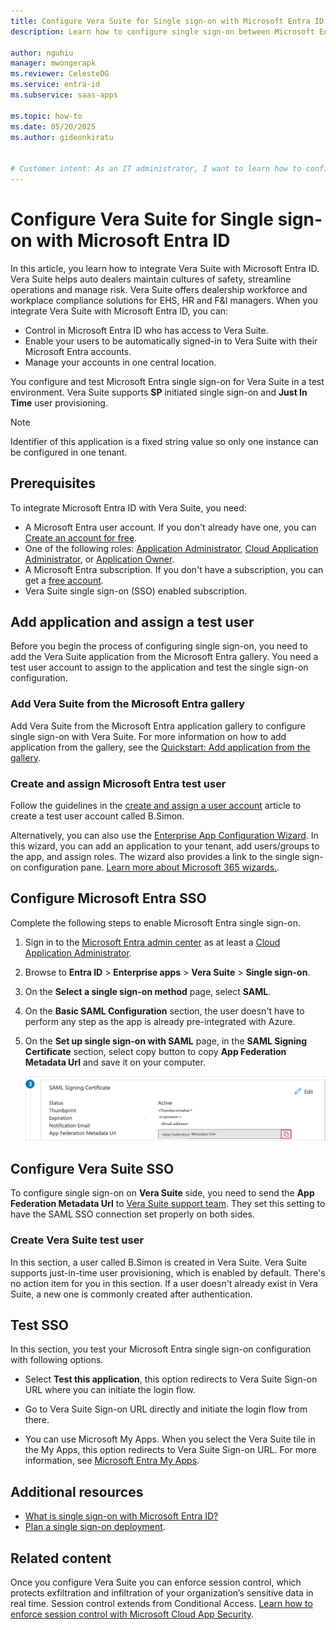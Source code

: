 ```yaml
---
title: Configure Vera Suite for Single sign-on with Microsoft Entra ID
description: Learn how to configure single sign-on between Microsoft Entra ID and Vera Suite.

author: nguhiu
manager: mwongerapk
ms.reviewer: CelesteDG
ms.service: entra-id
ms.subservice: saas-apps

ms.topic: how-to
ms.date: 05/20/2025
ms.author: gideonkiratu


# Customer intent: As an IT administrator, I want to learn how to configure single sign-on between Microsoft Entra ID and Vera Suite so that I can control who has access to Vera Suite, enable automatic sign-in with Microsoft Entra accounts, and manage my accounts in one central location.
---
```


# Configure Vera Suite for Single sign-on with Microsoft Entra ID

In this article, you learn how to integrate Vera Suite with Microsoft Entra ID. Vera Suite helps auto dealers maintain cultures of safety, streamline operations and manage risk. Vera Suite offers dealership workforce and workplace compliance solutions for EHS, HR and F&I managers. When you integrate Vera Suite with Microsoft Entra ID, you can:

* Control in Microsoft Entra ID who has access to Vera Suite.
* Enable your users to be automatically signed-in to Vera Suite with their Microsoft Entra accounts.
* Manage your accounts in one central location.

You configure and test Microsoft Entra single sign-on for Vera Suite in a test environment. Vera Suite supports **SP** initiated single sign-on and **Just In Time** user provisioning.

> [!NOTE]
> Identifier of this application is a fixed string value so only one instance can be configured in one tenant.

## Prerequisites

To integrate Microsoft Entra ID with Vera Suite, you need:

* A Microsoft Entra user account. If you don't already have one, you can [Create an account for free](https://azure.microsoft.com/free/?WT.mc_id=A261C142F).
* One of the following roles: [Application Administrator](/entra/identity/role-based-access-control/permissions-reference#application-administrator), [Cloud Application Administrator](/entra/identity/role-based-access-control/permissions-reference#cloud-application-administrator), or [Application Owner](/entra/fundamentals/users-default-permissions#owned-enterprise-applications).
* A Microsoft Entra subscription. If you don't have a subscription, you can get a [free account](https://azure.microsoft.com/free/).
* Vera Suite single sign-on (SSO) enabled subscription.

## Add application and assign a test user

Before you begin the process of configuring single sign-on, you need to add the Vera Suite application from the Microsoft Entra gallery. You need a test user account to assign to the application and test the single sign-on configuration.

<a name='add-vera-suite-from-the-azure-ad-gallery'></a>

### Add Vera Suite from the Microsoft Entra gallery

Add Vera Suite from the Microsoft Entra application gallery to configure single sign-on with Vera Suite. For more information on how to add application from the gallery, see the [Quickstart: Add application from the gallery](~/identity/enterprise-apps/add-application-portal.md).

<a name='create-and-assign-azure-ad-test-user'></a>

### Create and assign Microsoft Entra test user

Follow the guidelines in the [create and assign a user account](~/identity/enterprise-apps/add-application-portal-assign-users.md) article to create a test user account called B.Simon.

Alternatively, you can also use the [Enterprise App Configuration Wizard](https://portal.office.com/AdminPortal/home?Q=Docs#/azureadappintegration). In this wizard, you can add an application to your tenant, add users/groups to the app, and assign roles. The wizard also provides a link to the single sign-on configuration pane. [Learn more about Microsoft 365 wizards.](/microsoft-365/admin/misc/azure-ad-setup-guides). 

<a name='configure-azure-ad-sso'></a>

## Configure Microsoft Entra SSO

Complete the following steps to enable Microsoft Entra single sign-on.

1. Sign in to the [Microsoft Entra admin center](https://entra.microsoft.com) as at least a [Cloud Application Administrator](~/identity/role-based-access-control/permissions-reference.md#cloud-application-administrator).
1. Browse to **Entra ID** > **Enterprise apps** > **Vera Suite** > **Single sign-on**.
1. On the **Select a single sign-on method** page, select **SAML**.

1. On the **Basic SAML Configuration** section, the user doesn't have to perform any step as the app is already pre-integrated with Azure.

1. On the **Set up single sign-on with SAML** page, in the **SAML Signing Certificate** section, select copy button to copy **App Federation Metadata Url** and save it on your computer.

    ![Screenshot shows the Certificate download link.](common/copy-metadataurl.png "Certificate")

## Configure Vera Suite SSO

To configure single sign-on on **Vera Suite** side, you need to send the **App Federation Metadata Url** to [Vera Suite support team](mailto:support@kpa.io). They set this setting to have the SAML SSO connection set properly on both sides.

### Create Vera Suite test user

In this section, a user called B.Simon is created in Vera Suite. Vera Suite supports just-in-time user provisioning, which is enabled by default. There's no action item for you in this section. If a user doesn't already exist in Vera Suite, a new one is commonly created after authentication.

## Test SSO 

In this section, you test your Microsoft Entra single sign-on configuration with following options. 

* Select **Test this application**, this option redirects to Vera Suite Sign-on URL where you can initiate the login flow. 

* Go to Vera Suite Sign-on URL directly and initiate the login flow from there.

* You can use Microsoft My Apps. When you select the Vera Suite tile in the My Apps, this option redirects to Vera Suite Sign-on URL. For more information, see [Microsoft Entra My Apps](/azure/active-directory/manage-apps/end-user-experiences#azure-ad-my-apps).

## Additional resources

* [What is single sign-on with Microsoft Entra ID?](~/identity/enterprise-apps/what-is-single-sign-on.md)
* [Plan a single sign-on deployment](~/identity/enterprise-apps/plan-sso-deployment.md).

## Related content

Once you configure Vera Suite you can enforce session control, which protects exfiltration and infiltration of your organization’s sensitive data in real time. Session control extends from Conditional Access. [Learn how to enforce session control with Microsoft Cloud App Security](/cloud-app-security/proxy-deployment-aad).
